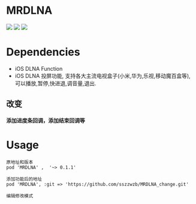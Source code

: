 
# MRDLNA
![](https://img.shields.io/badge/project-iOS-blue.svg)
![](https://img.shields.io/badge/install-CocoaPods-orange.svg)
![](https://img.shields.io/badge/LANG-ObjC-brightgreen.svg)
# Dependencies

- iOS DLNA Function 
- iOS DLNA 投屏功能, 支持各大主流电视盒子(小米,华为,乐视,移动魔百盒等), 可以播放,暂停,快进退,调音量,退出.

## 改变
#### 添加进度条回调，添加结束回调等

# Usage

```
原地址和版本
pod 'MRDLNA' ,  '~> 0.1.1'

添加功能后的地址
pod 'MRDLNA', :git => 'https://github.com/sszzwzb/MRDLNA_change.git' 

编辑修改模式
```



